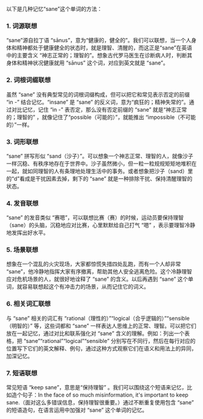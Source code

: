 以下是几种记忆“sane”这个单词的方法：

### 1. 词源联想
“sane”源自拉丁语 “sānus”，意为“健康的，健全的”。我们可以联想，当一个人身体和精神都处于健康健全的状态时，就是理智、清醒的，而这正是“sane”在英语中的主要含义 “神志正常的；理智的”。想象古代罗马医生在诊断病人时，判断其身体和精神状况健康就用 “sānus” 这个词，对应到英文就是 “sane”。 

### 2. 词根词缀联想
虽然 “sane” 没有典型常见的词根词缀构成，但可以把它和常见表示否定的前缀 “in -” 结合记忆。“insane” 是 “sane” 的反义词，意为“疯狂的；精神失常的”。通过对比记忆，记住 “in -” 表否定，那么没有否定前缀的 “sane” 就是“神志正常的；理智的” ，就像记住了“possible（可能的）”，就能推出 “impossible（不可能的）”一样。 

### 3. 词形联想
“sane” 拼写形似 “sand（沙子）”。可以想象一个神志正常、理智的人，就像沙子一样沉稳、有秩序地存在于世界中。沙子虽然微小，但一粒一粒规规矩矩地堆积在一起，就如同理智的人有条理地处理生活中的事务。或者想象把沙子（sand）里的“d”看成是干扰因素去掉，剩下的 “sane” 就是一种排除干扰、保持清醒理智的状态。 

### 4. 发音联想
“sane” 的发音类似 “赛嗯”，可以联想比赛（赛）的时候，运动员要保持理智（sane）的头脑，沉稳地应对比赛，心里默默给自己打气 “嗯” ，表示要理智冷静地发挥出好水平。 

### 5. 场景联想
想象在一个混乱的火灾现场，大家都惊慌失措四处乱跑，而有一个人却非常 “sane”，他冷静地指挥大家有序撤离，帮助其他人安全逃离危险。这个冷静理智应对危机场景的人，就很好地诠释了 “sane” 的含义。以后再遇到 “sane” 这个单词，就容易联想起这个有冲击力的场景，从而记住它的词义。 

### 6. 相关词汇联想
与 “sane” 相关的词汇有 “rational（理性的）”“logical（合乎逻辑的）”“sensible（明智的）” 等，这些词都和 “sane” 一样表达人思维上的正常、理智。可以把它们放在一起记忆，通过对比和联系强化对 “sane” 含义的理解。例如：列出一个表格，把 “sane”“rational”“logical”“sensible” 分别写在不同行，然后在每行对应的位置写下它们的英文解释、例句，通过这种方式观察它们在语义和用法上的异同，加深记忆。 

### 7. 短语联想
常见短语 “keep sane”，意思是“保持理智” 。我们可以围绕这个短语来记忆，比如造个句子：In the face of so much misinformation, it's important to keep sane.（面对这么多错误信息，保持理智很重要。）通过不断重复使用包含 “sane” 的短语造句，在语言运用中加强对 “sane” 这个单词的记忆。 